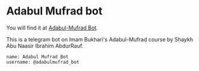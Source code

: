 
# Adabul Mufrad bot

 You will find it at [Adabul-Mufrad Bot](https://t.me/adabulmufrad_bot). 

 This is a telegram bot on Imam Bukhari's Adabul-Mufrad course by Shaykh Abu Naasir Ibrahim AbdurRauf.

``` 
name: Adabul Mufrad Bot
username: @adabulmufrad_bot
```